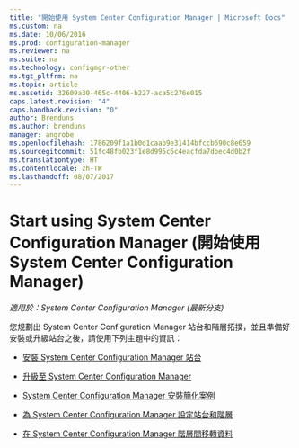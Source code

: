 ```yaml
---
title: "開始使用 System Center Configuration Manager | Microsoft Docs"
ms.custom: na
ms.date: 10/06/2016
ms.prod: configuration-manager
ms.reviewer: na
ms.suite: na
ms.technology: configmgr-other
ms.tgt_pltfrm: na
ms.topic: article
ms.assetid: 32609a30-465c-4406-b227-aca5c276e015
caps.latest.revision: "4"
caps.handback.revision: "0"
author: Brenduns
ms.author: brenduns
manager: angrobe
ms.openlocfilehash: 1786209f1a1b0d1caab9e31414bfccb690c8e659
ms.sourcegitcommit: 51fc48fb023f1e8d995c6c4eacfda7dbec4d0b2f
ms.translationtype: HT
ms.contentlocale: zh-TW
ms.lasthandoff: 08/07/2017
---
```

# <a name="start-using-system-center-configuration-manager"></a>Start using System Center Configuration Manager (開始使用 System Center Configuration Manager)

*適用於：System Center Configuration Manager (最新分支)*

您規劃出 System Center Configuration Manager 站台和階層拓撲，並且準備好安裝或升級站台之後，請使用下列主題中的資訊：  

-   [安裝 System Center Configuration Manager 站台](/sccm/core/servers/deploy/install/installing-sites)  

-   [升級至 System Center Configuration Manager](../../../core/servers/deploy/install/upgrade-to-configuration-manager.md)  

-   [System Center Configuration Manager 安裝簡化案例](../../../core/servers/deploy/install/scenarios-to-streamline-your-installation.md)  

-   [為 System Center Configuration Manager 設定站台和階層](../../../core/servers/deploy/configure/configure-sites-and-hierarchies.md)  

-   [在 System Center Configuration Manager 階層間移轉資料](../../../core/migration/migrate-data-between-hierarchies.md)  
